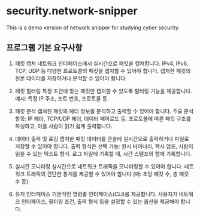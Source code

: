 # security.network-snipper
This is a demo version of network snipper for studying cyber security.


## 프로그램 기본 요구사항
1. 패킷 캡처
네트워크 인터페이스에서 실시간으로 패킷을 캡처합니다.
IPv4, IPv6, TCP, UDP 등 다양한 프로토콜의 패킷을 캡처할 수 있어야 합니다.
캡처한 패킷의 원본 데이터를 저장하거나 분석할 수 있어야 합니다.

2. 패킷 필터링
특정 조건에 맞는 패킷만 캡처할 수 있도록 필터링 기능을 제공합니다.
예시: 특정 IP 주소, 포트 번호, 프로토콜 등.

3. 패킷 분석
캡처된 패킷의 헤더 정보를 분석하고 출력할 수 있어야 합니다.
주요 분석 항목: IP 헤더, TCP/UDP 헤더, 데이터 페이로드 등.
프로토콜에 따른 패킷 구조를 파싱하고, 이를 사람이 읽기 쉽게 출력합니다.

4. 데이터 출력 및 로깅
캡처한 패킷 데이터를 콘솔에 실시간으로 출력하거나 파일로 저장할 수 있어야 합니다.
출력 형식은 선택 가능: 원시 바이너리, 헥사 덤프, 사람이 읽을 수 있는 텍스트 형식.
로그 파일에 기록할 때, 시간 스탬프와 함께 기록합니다.

5. 실시간 모니터링
실시간으로 네트워크 트래픽을 모니터링할 수 있어야 합니다.
네트워크 트래픽의 간단한 통계를 제공할 수 있어야 합니다 (예: 초당 패킷 수, 총 패킷 수 등).

6. 유저 인터페이스
기본적인 명령줄 인터페이스(CLI)를 제공합니다.
사용자가 네트워크 인터페이스, 필터링 조건, 출력 형식 등을 설정할 수 있는 옵션을 제공해야 합니다.
